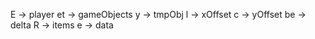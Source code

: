 E -> player
et -> gameObjects
y -> tmpObj
l -> xOffset
c -> yOffset
be -> delta
R -> items
e -> data
